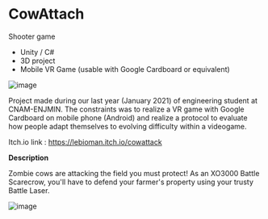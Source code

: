 # CowAttach
Shooter game

- Unity / C#
- 3D project
- Mobile VR Game (usable with Google Cardboard or equivalent)

![image](https://user-images.githubusercontent.com/45881846/147883657-9ead9781-630a-495f-82c7-af8a80802719.png)

Project made during our last year (January 2021) of engineering student at CNAM-ENJMIN. The constraints was to realize a VR game with Google Cardboard on mobile phone (Android) and realize a protocol to evaluate how people adapt themselves to evolving difficulty within a videogame.

Itch.io link : https://lebioman.itch.io/cowattack

**Description** 

Zombie cows are attacking the field you must protect! As an XO3000 Battle Scarecrow, you'll have to defend your farmer's property using your trusty Battle Laser.

![image](https://user-images.githubusercontent.com/45881846/147883743-f0f79df6-e97c-4d60-a7cd-5778305d0b23.png)

